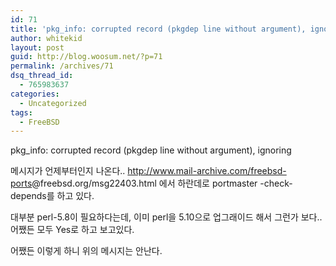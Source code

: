 ```yaml
---
id: 71
title: 'pkg_info: corrupted record (pkgdep line without argument), ignoring'
author: whitekid
layout: post
guid: http://blog.woosum.net/?p=71
permalink: /archives/71
dsq_thread_id:
  - 765983637
categories:
  - Uncategorized
tags:
  - FreeBSD
---
```

pkg_info: corrupted record (pkgdep line without argument), ignoring

메시지가 언제부터인지 나온다.. <http://www.mail-archive.com/freebsd-ports>@freebsd.org/msg22403.html 에서 하란데로 portmaster -check-depends를 하고 있다.

대부분 perl-5.8이 필요하다는데, 이미 perl을 5.10으로 업그래이드 해서 그런가 보다.. 어쨌든 모두 Yes로 하고 보고있다.

어쨌든 이렇게 하니 위의 메시지는 안난다.